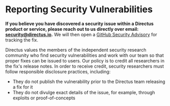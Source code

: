 # Reporting Security Vulnerabilities

**If you believe you have discovered a security issue within a Directus product or service, please reach out to us directly over email: [security@directus.io](mailto:security@directus.io).** We will then open a [GitHub Security Advisory](https://github.com/directus/directus/security/advisories) for tracking the fix.

Directus values the members of the independent security research community who find security vulnerabilities and work with our team so that proper fixes can be issued to users. Our policy is to credit all researchers in the fix's release notes. In order to receive credit, security researchers must follow responsible disclosure practices, including:

* They do not publish the vulnerability prior to the Directus team releasing a fix for it
* They do not divulge exact details of the issue, for example, through exploits or proof-of-concepts
